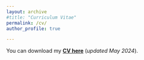 ```yaml
---
layout: archive
#title: "Curriculum Vitae"
permalink: /cv/
author_profile: true

---
```


You can download my [**CV here**](../files/Short_CV.pdf) (*updated May 2024*).

<object data="../files/Short_CV.pdf" width="1000" height="1000" type='application/pdf'></object>
